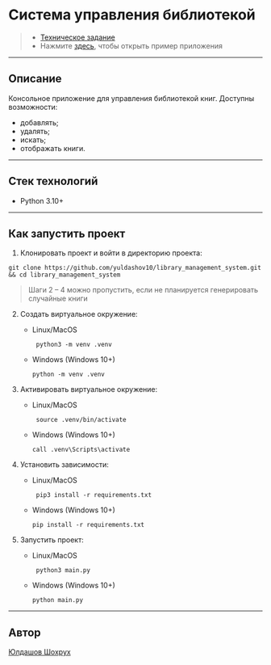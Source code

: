 # Система управления библиотекой

> - [Техническое задание](./TASK.md)
> - Нажмите [здесь](./DEMO.md), чтобы открыть пример приложения

---

## Описание

Консольное приложение для управления библиотекой книг. Доступны возможности:

- добавлять;
- удалять;
- искать;
- отображать книги.

---

## Стек технологий

- Python 3.10+

---

## Как запустить проект

1. Клонировать проект и войти в директорию проекта:

```shell
git clone https://github.com/yuldashov10/library_management_system.git && cd library_management_system
```

> Шаги 2 – 4 можно пропустить, если не планируется генерировать случайные книги

2. Создать виртуальное окружение:

    - Linux/MacOS

      ```shell
       python3 -m venv .venv
      ```

    - Windows (Windows 10+)

       ```commandline
       python -m venv .venv
       ```

3. Активировать виртуальное окружение:

    - Linux/MacOS

      ```shell
       source .venv/bin/activate
      ```

    - Windows (Windows 10+)

       ```commandline
       call .venv\Scripts\activate
       ```

4. Установить зависимости:

    - Linux/MacOS

      ```shell
       pip3 install -r requirements.txt
      ```

    - Windows (Windows 10+)

       ```commandline
       pip install -r requirements.txt
       ```

5. Запустить проект:

    - Linux/MacOS

       ```shell
        python3 main.py
       ```

    - Windows (Windows 10+)

       ```commandline
       python main.py
       ```

---

## Автор

[Юлдашов Шохрух](https://t.me/shyuldashov/)
